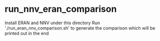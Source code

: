 # run_nnv_eran_comparison
Install ERAN and NNV under this directory
Run './run_eran_nnv_comparison.sh' to generate the comparison which will be printed out in the end
